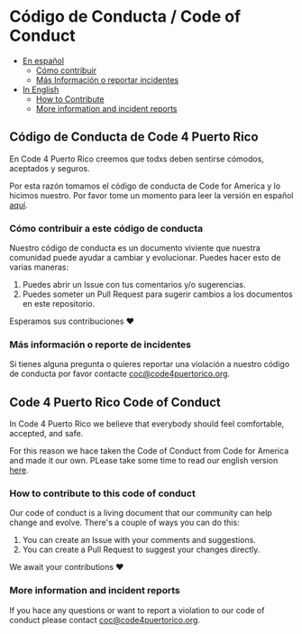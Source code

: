 # Código de Conducta / Code of Conduct

- [En español](#código-de-conducta-de-code-4-puerto-rico)
  - [Cómo contribuir](#cómo-contribuir-a-este-código-de-conducta)
  - [Más Información o reportar incidentes](#más-información-o-reporte-de-incidentes)
- [In English](#code-4-puerto-rico-code-of-conduct)
  - [How to Contribute](#how-to-contribute-to-this-code-of-conduct)
  - [More information and incident reports](#more-information-and-incident-reports)

## Código de Conducta de Code 4 Puerto Rico

En Code 4 Puerto Rico creemos que todxs deben sentirse cómodos, aceptados y seguros.

Por esta razón tomamos el código de conducta de Code for America y lo hicimos nuestro. Por favor tome un momento para leer la versión en español [aquí](code_of_conduct_es.md).

### Cómo contribuir a este código de conducta

Nuestro código de conducta es un documento viviente que nuestra comunidad puede ayudar a cambiar y evolucionar. Puedes hacer esto de varias maneras:

1. Puedes abrir un Issue con tus comentarios y/o sugerencias.
2. Puedes someter un Pull Request para sugerir cambios a los documentos en este repositorio.

Esperamos sus contribuciones :heart:

### Más información o reporte de incidentes

Si tienes alguna pregunta o quieres reportar una violación a nuestro código de conducta por favor contacte [coc@code4puertorico.org](mailto://coc@code4puertorico.org).

## Code 4 Puerto Rico Code of Conduct

In Code 4 Puerto Rico we believe that everybody should feel comfortable, accepted, and safe.

For this reason we hace taken the Code of Conduct from Code for America and made it our own. PLease take some time to read our english version [here](code_of_conduct_en.md).

### How to contribute to this code of conduct

Our code of conduct is a living document that our community can help change and evolve. There's a couple of ways you can do this:

1. You can create an Issue with your comments and suggestions.
2. You can create a Pull Request to suggest your changes directly.

We await your contributions :heart:

### More information and incident reports

If you hace any questions or want to report a violation to our code of conduct please contact [coc@code4puertorico.org](mailto://coc@code4puertorico.org).
